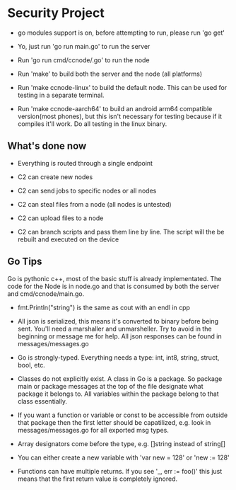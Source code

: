 <h1>Security Project</h1>

* go modules support is on, before attempting to run, please run 'go get'

* Yo, just run 'go run main.go' to run the server

* Run 'go run cmd/ccnode/.go' to run the node

* Run 'make' to build both the server and the node (all platforms)

* Run 'make ccnode-linux' to build the default node. This can be used for testing in a separate terminal.

* Run 'make ccnode-aarch64' to build an android arm64 compatible version(most phones), but this isn't necessary for testing because if it compiles it'll work. Do all testing in the linux binary.

<h2>What's done now</h2>

* Everything is routed through a single endpoint

* C2 can create new nodes

* C2 can send jobs to specific nodes or all nodes

* C2 can steal files from a node (all nodes is untested)

* C2 can upload files to a node

* C2 can branch scripts and pass them line by line. The script will the be rebuilt and executed on the device

<h2>Go Tips</h2>

Go is pythonic c++, most of the basic stuff is already implementated. The code for the Node is in node.go and that is consumed by both the server and cmd/ccnode/main.go.

* fmt.Println("string") is the same as cout with an endl in cpp

* All json is serialized, this means it's converted to binary before being sent. You'll need a marshaller and unmarsheller. Try to avoid in the beginning or message me for help. All json responses can be found in messages/messages.go

* Go is strongly-typed. Everything needs a type: int, int8, string, struct, bool, etc.

* Classes do not explicitly exist. A class in Go is a package. So package main or package messages at the top of the file designate what package it belongs to. All variables within the package belong to that class essentially.

* If you want a function or variable or const to be accessible from outside that package then the first letter should be capatilized, e.g. look in messages/messages.go for all exported msg types.

* Array designators come before the type, e.g. []string instead of string[]

* You can either create a new variable with 'var new = 128' or 'new := 128'

* Functions can have multiple returns. If you see '_, err := foo()' this just means that the first return value is completely ignored.
